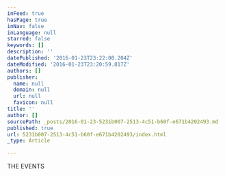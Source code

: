 ```yaml
---
inFeed: true
hasPage: true
inNav: false
inLanguage: null
starred: false
keywords: []
description: ''
datePublished: '2016-01-23T23:22:00.204Z'
dateModified: '2016-01-23T23:20:59.817Z'
authors: []
publisher:
  name: null
  domain: null
  url: null
  favicon: null
title: ''
author: []
sourcePath: _posts/2016-01-23-5231b007-2513-4c51-b60f-e671b4202493.md
published: true
url: 5231b007-2513-4c51-b60f-e671b4202493/index.html
_type: Article

---
```

THE EVENTS